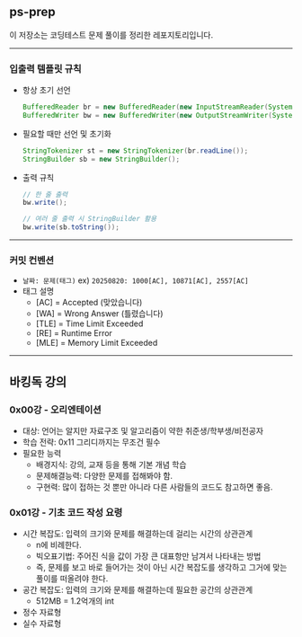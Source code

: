 ## ps-prep

이 저장소는 코딩테스트 문제 풀이를 정리한 레포지토리입니다.

---

### 입출력 템플릿 규칙

- 항상 초기 선언
  ```java
  BufferedReader br = new BufferedReader(new InputStreamReader(System.in));
  BufferedWriter bw = new BufferedWriter(new OutputStreamWriter(System.out));
  ```

- 필요할 때만 선언 및 초기화
    ```java
    StringTokenizer st = new StringTokenizer(br.readLine());
    StringBuilder sb = new StringBuilder();
    ```
- 출력 규칙
  ```java
  // 한 줄 출력
  bw.write();
  
  // 여러 줄 출력 시 StringBuilder 활용
  bw.write(sb.toString());
  ```

---

### 커밋 컨벤션

- `날짜: 문제(태그)` ex) `20250820: 1000[AC], 10871[AC], 2557[AC]`
- 태그 설명
    - [AC] = Accepted (맞았습니다)
    - [WA] = Wrong Answer (틀렸습니다)
    - [TLE] = Time Limit Exceeded
    - [RE] = Runtime Error
    - [MLE] = Memory Limit Exceeded

---

## 바킹독 강의

### 0x00강 - 오리엔테이션

- 대상: 언어는 알지만 자료구조 및 알고리즘이 약한 취준생/학부생/비전공자
- 학습 전략: 0x11 그리디까지는 무조건 필수
- 필요한 능력
    - 배경지식: 강의, 교재 등을 통해 기본 개념 학습
    - 문제해결능력: 다양한 문제를 접해봐야 함.
    - 구현력: 많이 접하는 것 뿐만 아니라 다른 사람들의 코드도 참고하면 좋음.

### 0x01강 - 기초 코드 작성 요령

- 시간 복잡도: 입력의 크기와 문제를 해결하는데 걸리는 시간의 상관관계
    - n에 비례한다.
    - 빅오표기법: 주어진 식을 값이 가장 큰 대표항만 남겨서 나타내는 방법
    - 즉, 문제를 보고 바로 들어가는 것이 아닌 시간 복잡도를 생각하고 그거에 맞는 풀이를 떠올려야 한다.
- 공간 복잡도: 입력의 크기와 문제를 해결하는데 필요한 공간의 상관관계
    - 512MB = 1.2억개의 int
- 정수 자료형
- 실수 자료형